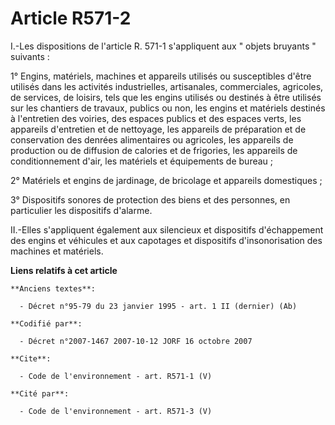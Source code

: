# Article R571-2

I.-Les dispositions de l'article R. 571-1 s'appliquent aux " objets bruyants " suivants : 

1° Engins, matériels, machines et appareils utilisés ou susceptibles d'être utilisés dans les activités industrielles,
artisanales, commerciales, agricoles, de services, de loisirs, tels que les engins utilisés ou destinés à être utilisés sur
les chantiers de travaux, publics ou non, les engins et matériels destinés à l'entretien des voiries, des espaces publics et
des espaces verts, les appareils d'entretien et de nettoyage, les appareils de préparation et de conservation des denrées
alimentaires ou agricoles, les appareils de production ou de diffusion de calories et de frigories, les appareils de
conditionnement d'air, les matériels et équipements de bureau ; 

2° Matériels et engins de jardinage, de bricolage et appareils domestiques ; 

3° Dispositifs sonores de protection des biens et des personnes, en particulier les dispositifs d'alarme. 

II.-Elles s'appliquent également aux silencieux et dispositifs d'échappement des engins et véhicules et aux capotages et
dispositifs d'insonorisation des machines et matériels.

**Liens relatifs à cet article**

	**Anciens textes**:

	  - Décret n°95-79 du 23 janvier 1995 - art. 1 II (dernier) (Ab)

	**Codifié par**:

	  - Décret n°2007-1467 2007-10-12 JORF 16 octobre 2007

	**Cite**:

	  - Code de l'environnement - art. R571-1 (V)

	**Cité par**:

	  - Code de l'environnement - art. R571-3 (V)
